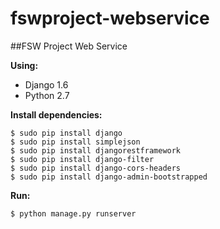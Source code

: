 fswproject-webservice
=====================

##FSW Project Web Service

__Using:__<br>
- Django 1.6
- Python 2.7

__Install dependencies:__

	$ sudo pip install django
	$ sudo pip install simplejson
	$ sudo pip install djangorestframework
	$ sudo pip install django-filter
	$ sudo pip install django-cors-headers
	$ sudo pip install django-admin-bootstrapped

__Run:__

	$ python manage.py runserver
